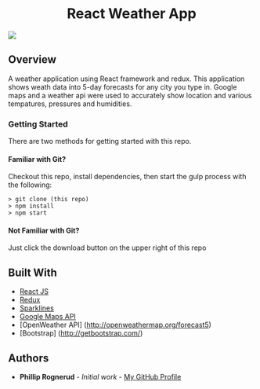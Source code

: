 <h1 align="center"><strong>React Weather App</strong></h1>

<img src="https://github.com/philliprognerud/ReactWeatherApp/blob/master/images/lOxVytvti4.gif" align="center" >

<h2>Overview</h2>
A weather application using React framework and redux. This application shows weath data into 5-day forecasts for any city you type in. Google maps and a weather api were used to accurately show location and various tempatures, pressures and humidities.

### Getting Started

There are two methods for getting started with this repo.

#### Familiar with Git?
Checkout this repo, install dependencies, then start the gulp process with the following:

```
> git clone (this repo)
> npm install
> npm start
```

#### Not Familiar with Git?
Just click the download button on the upper right of this repo

## Built With

* [React JS](https://facebook.github.io/react/)
* [Redux](http://redux.js.org/)
* [Sparklines](https://github.com/borisyankov/react-sparklines)
* [Google Maps API](https://developers.google.com/maps/)
* [OpenWeather API] (http://openweathermap.org/forecast5)
* [Bootstrap] (http://getbootstrap.com/)

## Authors

* **Phillip Rognerud** - *Initial work* - [My GitHub Profile](https://github.com/philliprognerud)
